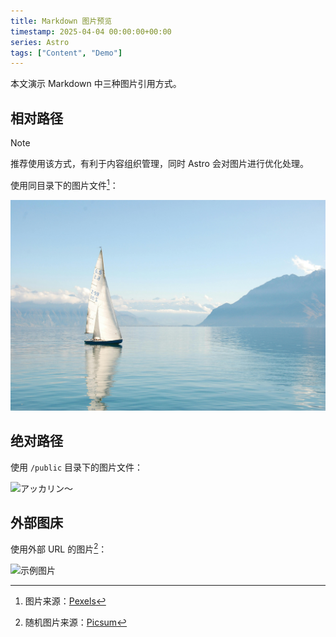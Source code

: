 ```yaml
---
title: Markdown 图片预览
timestamp: 2025-04-04 00:00:00+00:00
series: Astro
tags: ["Content", "Demo"]
---
```


本文演示 Markdown 中三种图片引用方式。

## 相对路径

> [!NOTE]
> 推荐使用该方式，有利于内容组织管理，同时 Astro 会对图片进行优化处理。

使用同目录下的图片文件[^boat]：

[^boat]: 图片来源：[Pexels](https://www.pexels.com/photo/white-sailboat-on-water-273886/)

![白色帆船](white_sailboat_on_water.jpg)

## 绝对路径

使用 `/public` 目录下的图片文件：

![アッカリン～](/akkarin.webp)

## 外部图床

使用外部 URL 的图片[^random]：

[^random]: 随机图片来源：[Picsum](https://picsum.photos/)

![示例图片](https://picsum.photos/1600/900?random=1)
